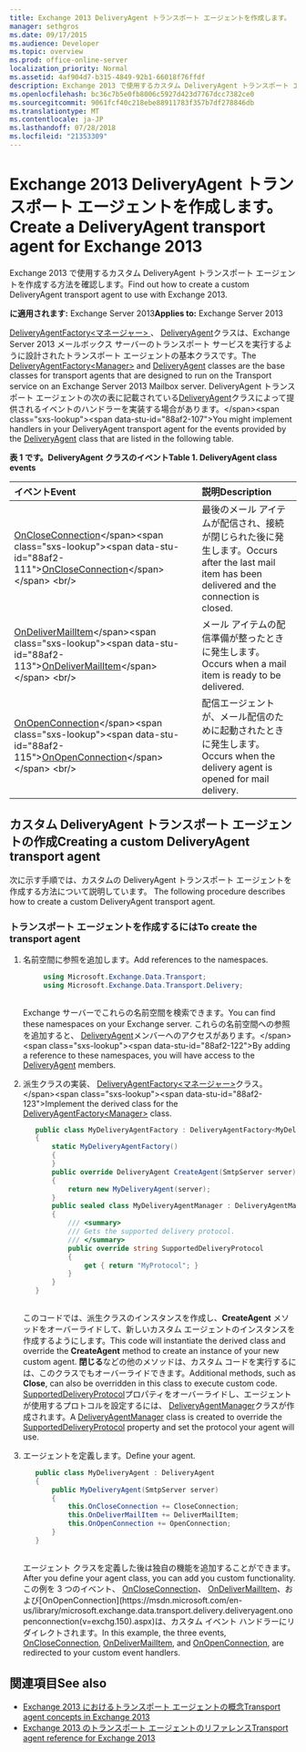 ```yaml
---
title: Exchange 2013 DeliveryAgent トランスポート エージェントを作成します。
manager: sethgros
ms.date: 09/17/2015
ms.audience: Developer
ms.topic: overview
ms.prod: office-online-server
localization_priority: Normal
ms.assetid: 4af904d7-b315-4849-92b1-66018f76ffdf
description: Exchange 2013 で使用するカスタム DeliveryAgent トランスポート エージェントを作成する方法を確認します。
ms.openlocfilehash: bc36c7b5e0fb8006c5927d423d7767dcc7382ce0
ms.sourcegitcommit: 9061fcf40c218ebe88911783f357b7df278846db
ms.translationtype: MT
ms.contentlocale: ja-JP
ms.lasthandoff: 07/28/2018
ms.locfileid: "21353309"
---
```

# <a name="create-a-deliveryagent-transport-agent-for-exchange-2013"></a><span data-ttu-id="88af2-103">Exchange 2013 DeliveryAgent トランスポート エージェントを作成します。</span><span class="sxs-lookup"><span data-stu-id="88af2-103">Create a DeliveryAgent transport agent for Exchange 2013</span></span>

<span data-ttu-id="88af2-104">Exchange 2013 で使用するカスタム DeliveryAgent トランスポート エージェントを作成する方法を確認します。</span><span class="sxs-lookup"><span data-stu-id="88af2-104">Find out how to create a custom DeliveryAgent transport agent to use with Exchange 2013.</span></span>
  
<span data-ttu-id="88af2-105">**に適用されます:** Exchange Server 2013</span><span class="sxs-lookup"><span data-stu-id="88af2-105">**Applies to:** Exchange Server 2013</span></span>
  
<span data-ttu-id="88af2-106">[DeliveryAgentFactory\<マネージャー\> ](https://msdn.microsoft.com/en-us/library/dd877550(v=exchg.150).aspx) 、 [DeliveryAgent](https://msdn.microsoft.com/en-us/library/microsoft.exchange.data.transport.delivery.deliveryagent(v=exchg.150).aspx)クラスは、Exchange Server 2013 メールボックス サーバーのトランスポート サービスを実行するように設計されたトランスポート エージェントの基本クラスです。</span><span class="sxs-lookup"><span data-stu-id="88af2-106">The [DeliveryAgentFactory\<Manager\>](https://msdn.microsoft.com/en-us/library/dd877550(v=exchg.150).aspx) and [DeliveryAgent](https://msdn.microsoft.com/en-us/library/microsoft.exchange.data.transport.delivery.deliveryagent(v=exchg.150).aspx) classes are the base classes for transport agents that are designed to run on the Transport service on an Exchange Server 2013 Mailbox server.</span></span> <span data-ttu-id="88af2-107">DeliveryAgent トランスポート エージェントの次の表に記載されている[DeliveryAgent](https://msdn.microsoft.com/en-us/library/microsoft.exchange.data.transport.delivery.deliveryagent(v=exchg.150).aspx)クラスによって提供されるイベントのハンドラーを実装する場合があります。</span><span class="sxs-lookup"><span data-stu-id="88af2-107">You might implement handlers in your DeliveryAgent transport agent for the events provided by the [DeliveryAgent](https://msdn.microsoft.com/en-us/library/microsoft.exchange.data.transport.delivery.deliveryagent(v=exchg.150).aspx) class that are listed in the following table.</span></span> 
  
<span data-ttu-id="88af2-108">**表 1 です。DeliveryAgent クラスのイベント**</span><span class="sxs-lookup"><span data-stu-id="88af2-108">**Table 1. DeliveryAgent class events**</span></span>

|<span data-ttu-id="88af2-109">**イベント**</span><span class="sxs-lookup"><span data-stu-id="88af2-109">**Event**</span></span>|<span data-ttu-id="88af2-110">**説明**</span><span class="sxs-lookup"><span data-stu-id="88af2-110">**Description**</span></span>|
|:-----|:-----|
|<span data-ttu-id="88af2-111">[OnCloseConnection](https://msdn.microsoft.com/en-us/library/microsoft.exchange.data.transport.delivery.deliveryagent.oncloseconnection(v=exchg.150).aspx)</span><span class="sxs-lookup"><span data-stu-id="88af2-111">[OnCloseConnection](https://msdn.microsoft.com/en-us/library/microsoft.exchange.data.transport.delivery.deliveryagent.oncloseconnection(v=exchg.150).aspx)</span></span> <br/> |<span data-ttu-id="88af2-112">最後のメール アイテムが配信され、接続が閉じられた後に発生します。</span><span class="sxs-lookup"><span data-stu-id="88af2-112">Occurs after the last mail item has been delivered and the connection is closed.</span></span>  <br/> |
|<span data-ttu-id="88af2-113">[OnDeliverMailItem](https://msdn.microsoft.com/en-us/library/microsoft.exchange.data.transport.delivery.deliveryagent.ondelivermailitem(v=exchg.150).aspx)</span><span class="sxs-lookup"><span data-stu-id="88af2-113">[OnDeliverMailItem](https://msdn.microsoft.com/en-us/library/microsoft.exchange.data.transport.delivery.deliveryagent.ondelivermailitem(v=exchg.150).aspx)</span></span> <br/> |<span data-ttu-id="88af2-114">メール アイテムの配信準備が整ったときに発生します。</span><span class="sxs-lookup"><span data-stu-id="88af2-114">Occurs when a mail item is ready to be delivered.</span></span>  <br/> |
|<span data-ttu-id="88af2-115">[OnOpenConnection](https://msdn.microsoft.com/en-us/library/microsoft.exchange.data.transport.delivery.deliveryagent.onopenconnection(v=exchg.150).aspx)</span><span class="sxs-lookup"><span data-stu-id="88af2-115">[OnOpenConnection](https://msdn.microsoft.com/en-us/library/microsoft.exchange.data.transport.delivery.deliveryagent.onopenconnection(v=exchg.150).aspx)</span></span> <br/> |<span data-ttu-id="88af2-116">配信エージェントが、メール配信のために起動されたときに発生します。</span><span class="sxs-lookup"><span data-stu-id="88af2-116">Occurs when the delivery agent is opened for mail delivery.</span></span>  <br/> |
   
## <a name="creating-a-custom-deliveryagent-transport-agent"></a><span data-ttu-id="88af2-117">カスタム DeliveryAgent トランスポート エージェントの作成</span><span class="sxs-lookup"><span data-stu-id="88af2-117">Creating a custom DeliveryAgent transport agent</span></span>

<span data-ttu-id="88af2-118">次に示す手順では、カスタムの DeliveryAgent トランスポート エージェントを作成する方法について説明しています。 </span><span class="sxs-lookup"><span data-stu-id="88af2-118">The following procedure describes how to create a custom DeliveryAgent transport agent.</span></span> 
  
### <a name="to-create-the-transport-agent"></a><span data-ttu-id="88af2-119">トランスポート エージェントを作成するには</span><span class="sxs-lookup"><span data-stu-id="88af2-119">To create the transport agent</span></span>

1. <span data-ttu-id="88af2-120">名前空間に参照を追加します。</span><span class="sxs-lookup"><span data-stu-id="88af2-120">Add references to the namespaces.</span></span>
    
   ```cs
        using Microsoft.Exchange.Data.Transport;
        using Microsoft.Exchange.Data.Transport.Delivery;
    
   ```

   <span data-ttu-id="88af2-121">Exchange サーバーでこれらの名前空間を検索できます。</span><span class="sxs-lookup"><span data-stu-id="88af2-121">You can find these namespaces on your Exchange server.</span></span> <span data-ttu-id="88af2-122">これらの名前空間への参照を追加すると、 [DeliveryAgent](https://msdn.microsoft.com/en-us/library/microsoft.exchange.data.transport.delivery.deliveryagent(v=exchg.150).aspx)メンバーへのアクセスがあります。</span><span class="sxs-lookup"><span data-stu-id="88af2-122">By adding a reference to these namespaces, you will have access to the [DeliveryAgent](https://msdn.microsoft.com/en-us/library/microsoft.exchange.data.transport.delivery.deliveryagent(v=exchg.150).aspx) members.</span></span> 
    
2. <span data-ttu-id="88af2-123">派生クラスの実装、 [DeliveryAgentFactory\<マネージャー\>](https://msdn.microsoft.com/en-us/library/dd877550(v=exchg.150).aspx)クラス。</span><span class="sxs-lookup"><span data-stu-id="88af2-123">Implement the derived class for the [DeliveryAgentFactory\<Manager\>](https://msdn.microsoft.com/en-us/library/dd877550(v=exchg.150).aspx) class.</span></span> 
    
   ```cs
      public class MyDeliveryAgentFactory : DeliveryAgentFactory<MyDeliveryAgentFactory.MyDeliveryAgentManager>
      {
          static MyDeliveryAgentFactory()
          {
          }
          public override DeliveryAgent CreateAgent(SmtpServer server)
          {
              return new MyDeliveryAgent(server);
          }
          public sealed class MyDeliveryAgentManager : DeliveryAgentManager
          {
              /// <summary>
              /// Gets the supported delivery protocol.
              /// </summary>
              public override string SupportedDeliveryProtocol
              {
                  get { return "MyProtocol"; }
              }
          }
      }
  
   ```

   <span data-ttu-id="88af2-124">このコードでは、派生クラスのインスタンスを作成し、**CreateAgent** メソッドをオーバーライドして、新しいカスタム エージェントのインスタンスを作成するようにします。</span><span class="sxs-lookup"><span data-stu-id="88af2-124">This code will instantiate the derived class and override the **CreateAgent** method to create an instance of your new custom agent.</span></span> <span data-ttu-id="88af2-125">**閉じる**などの他のメソッドは、カスタム コードを実行するには、このクラスでもオーバーライドできます。</span><span class="sxs-lookup"><span data-stu-id="88af2-125">Additional methods, such as **Close**, can also be overridden in this class to execute custom code.</span></span> <span data-ttu-id="88af2-126">[SupportedDeliveryProtocol](https://msdn.microsoft.com/library/Microsoft.Exchange.Data.Transport.Delivery.DeliveryAgentManager.SupportedDeliveryProtocol.aspx)プロパティをオーバーライドし、エージェントが使用するプロトコルを設定するには、 [DeliveryAgentManager](https://msdn.microsoft.com/library/Microsoft.Exchange.Data.Transport.Delivery.DeliveryAgentManager.aspx)クラスが作成されます。</span><span class="sxs-lookup"><span data-stu-id="88af2-126">A [DeliveryAgentManager](https://msdn.microsoft.com/library/Microsoft.Exchange.Data.Transport.Delivery.DeliveryAgentManager.aspx) class is created to override the [SupportedDeliveryProtocol](https://msdn.microsoft.com/library/Microsoft.Exchange.Data.Transport.Delivery.DeliveryAgentManager.SupportedDeliveryProtocol.aspx) property and set the protocol your agent will use.</span></span> 
    
3. <span data-ttu-id="88af2-127">エージェントを定義します。</span><span class="sxs-lookup"><span data-stu-id="88af2-127">Define your agent.</span></span>
    
   ```cs
      public class MyDeliveryAgent : DeliveryAgent
      {
          public MyDeliveryAgent(SmtpServer server)
          {
              this.OnCloseConnection += CloseConnection;
              this.OnDeliverMailItem += DeliverMailItem;
              this.OnOpenConnection += OpenConnection;
          }
      }
  
   ```

   <span data-ttu-id="88af2-128">エージェント クラスを定義した後は独自の機能を追加することができます。</span><span class="sxs-lookup"><span data-stu-id="88af2-128">After you define your agent class, you can add you custom functionality.</span></span> <span data-ttu-id="88af2-129">この例を 3 つのイベント、 [OnCloseConnection](https://msdn.microsoft.com/en-us/library/microsoft.exchange.data.transport.delivery.deliveryagent.oncloseconnection(v=exchg.150).aspx)、 [OnDeliverMailItem](https://msdn.microsoft.com/en-us/library/microsoft.exchange.data.transport.delivery.deliveryagent.ondelivermailitem(v=exchg.150).aspx)、および[OnOpenConnection](https://msdn.microsoft.com/en-us/library/microsoft.exchange.data.transport.delivery.deliveryagent.onopenconnection(v=exchg.150).aspx)は、カスタム イベント ハンドラーにリダイレクトされます。</span><span class="sxs-lookup"><span data-stu-id="88af2-129">In this example, the three events, [OnCloseConnection](https://msdn.microsoft.com/en-us/library/microsoft.exchange.data.transport.delivery.deliveryagent.oncloseconnection(v=exchg.150).aspx), [OnDeliverMailItem](https://msdn.microsoft.com/en-us/library/microsoft.exchange.data.transport.delivery.deliveryagent.ondelivermailitem(v=exchg.150).aspx), and [OnOpenConnection](https://msdn.microsoft.com/en-us/library/microsoft.exchange.data.transport.delivery.deliveryagent.onopenconnection(v=exchg.150).aspx), are redirected to your custom event handlers.</span></span> 
    
## <a name="see-also"></a><span data-ttu-id="88af2-130">関連項目</span><span class="sxs-lookup"><span data-stu-id="88af2-130">See also</span></span>

- [<span data-ttu-id="88af2-131">Exchange 2013 におけるトランスポート エージェントの概念</span><span class="sxs-lookup"><span data-stu-id="88af2-131">Transport agent concepts in Exchange 2013</span></span>](transport-agent-concepts-in-exchange-2013.md)
- [<span data-ttu-id="88af2-132">Exchange 2013 のトランスポート エージェントのリファレンス</span><span class="sxs-lookup"><span data-stu-id="88af2-132">Transport agent reference for Exchange 2013</span></span>](transport-agent-reference-for-exchange-2013.md)          

 
